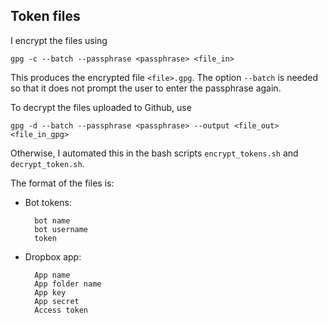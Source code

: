 ## Token files

I encrypt the files using

    gpg -c --batch --passphrase <passphrase> <file_in>

This produces the encrypted file `<file>.gpg`. The option `--batch` is needed so
that it does not prompt the user to enter the passphrase again.

To decrypt the files uploaded to Github, use

    gpg -d --batch --passphrase <passphrase> --output <file_out> <file_in_gpg>

Otherwise, I automated this in the bash scripts `encrypt_tokens.sh` and
`decrypt_token.sh`.

The format of the files is:

- Bot tokens:
        
        bot name
        bot username
        token

- Dropbox app:

        App name
        App folder name
        App key
        App secret
        Access token
